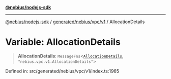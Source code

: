 [**@nebius/nodejs-sdk**](../../../../../README.md)

***

[@nebius/nodejs-sdk](../../../../../README.md) / [generated/nebius/vpc/v1](../README.md) / AllocationDetails

# Variable: AllocationDetails

> **AllocationDetails**: `MessageFns`\<[`AllocationDetails`](../interfaces/AllocationDetails.md), `"nebius.vpc.v1.AllocationDetails"`\>

Defined in: src/generated/nebius/vpc/v1/index.ts:1965
